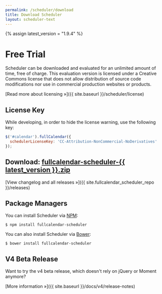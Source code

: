 ```yaml
---
permalink: /scheduler/download
title: Download Scheduler
layout: scheduler-text
---
```


{% assign latest_version = "1.9.4" %}


# Free Trial

Scheduler can be downloaded and evaluated for an unlimited amount of time, free of charge.
This evaluation version is licensed under a Creative Commons license that does not allow distribution
of source code modifications nor use in commercial production websites or products.

[Read more about licensing &raquo;]({{ site.baseurl }}/scheduler/license)


## License Key

While developing, in order to hide the license warning, use the following key:

```js
$('#calendar').fullCalendar({
  schedulerLicenseKey: 'CC-Attribution-NonCommercial-NoDerivatives'
});
```

<h2>
  Download:
  <a href='{{ site.fullcalendar_scheduler_repo }}/releases/download/v{{ latest_version }}/fullcalendar-scheduler-{{ latest_version }}.zip'
    onclick="ga('send', 'pageview', '/downloads/fullcalendar-scheduler-{{ latest_version }}.zip')"
    >fullcalendar-scheduler-{{ latest_version }}.zip</a>
</h2>

[View changelog and all releases &raquo;]({{ site.fullcalendar_scheduler_repo }}/releases)


## Package Managers

You can install Scheduler via [NPM](https://www.npmjs.com/):

```
$ npm install fullcalendar-scheduler
```

You can also install Scheduler via [Bower](https://bower.io/):

```
$ bower install fullcalendar-scheduler
```


## V4 Beta Release

Want to try the v4 beta release, which doesn't rely on jQuery or Moment anymore?

[More information &raquo;]({{ site.baseurl }}/docs/v4/release-notes)
